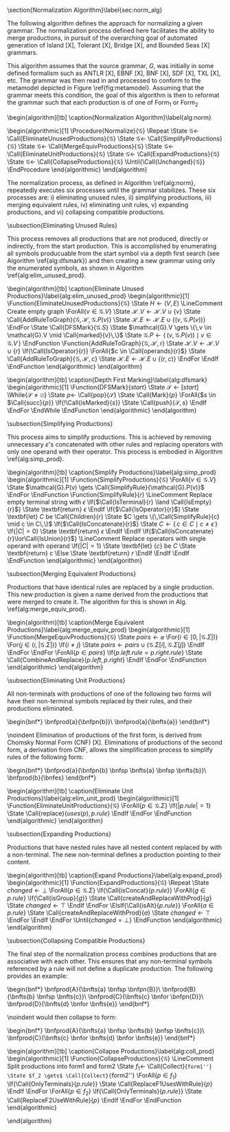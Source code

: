 \section{Normalization Algorithm}\label{sec:norm_alg}

The following algorithm defines the approach for normalizing a given grammar. The normalization process defined here facilitates the ability to merge productions, in pursuit of the overarching goal of automated generation of Island [X], Tolerant [X], Bridge [X], and Bounded Seas [X] grammars.

This algorithm assumes that the source grammar, $G$, was initially in some defined formalism such as ANTLR [X], EBNF [X], BNF [X], SDF [X], TXL [X], etc. The grammar was then read in and processed to conform to the metamodel depicted in Figure \ref{fig:metamodel}. Assuming that the grammar meets this condition, the goal of this algorithm is then to reformat the grammar such that each production is of one of $\textrm{Form}_1$ or $\textrm{Form}_2$

\begin{algorithm}[tb]
 \caption{Normalization Algorithm}\label{alg:norm}
 
 \begin{algorithmic}[1]
  \Procedure{Normalize}{$\mathcal{G}$}
   \Repeat
     \State $\mathcal{G} \gets$ \Call{EliminateUnusedProductions}{$\mathcal{G}$}
     \State $\mathcal{G} \gets$ \Call{SimplifyProductions}{$\mathcal{G}$}
     \State $\mathcal{G} \gets$ \Call{MergeEquivProductions}{$\mathcal{G}$}
     \State $\mathcal{G} \gets$ \Call{EliminateUnitProductions}{$\mathcal{G}$}
     \State $\mathcal{G} \gets$ \Call{ExpandProductions}{$\mathcal{G}$}
     \State $\mathcal{G} \gets$ \Call{CollapseProductions}{$\mathcal{G}$}
   \Until{\Call{Unchanged}{$\mathcal{G}$}}
  \EndProcedure
 \end{algorithmic}
\end{algorithm}

The normalization process, as defined in Algorithm \ref{alg:norm}, repeatedly executes six processes until the grammar stabilizes. These six processes are: i) eliminating unused rules, ii) simplifying productions, iii) merging equivalent rules, iv) eliminating unit rules, v) expanding productions, and vi) collapsing compatible productions.

\subsection{Eliminating Unused Rules}

This process removes all productions that are not produced, directly or indirectly, from the start production. This is accomplished by enumerating all symbols producuable from the start symbol via a depth first search (see Algorithm \ref{alg:dfsmark}) and then creating a new grammar using only the enumerated symbols, as shown in Algorithm \ref{alg:elim_unused_prod}.

\begin{algorithm}[tb]
\caption{Eliminate Unused Productions}\label{alg:elim_unused_prod}
 \begin{algorithmic}[1]
  \Function{EliminateUnusedProductions}{$\mathcal{G}$}
    \State $H \gets (V,E)$ \LineComment Create empty graph
    \ForAll{$v \in \mathcal{G}.V$}
      \State $\mathcal{H}.V \gets \mathcal{H}.V \cup \{v\}$
      \State \Call{AddRuleToGraph}{$\mathcal{G},\mathcal{H}, \mathcal{G}.P(v)$}
      \State $\mathcal{H}.E \gets \mathcal{H}.E \cup \{(v, \mathcal{G}.P(v))\}$
    \EndFor
    \State \Call{DFSMark}{$\mathcal{G}.S$}
      \State $\mathcal{G}.V \gets \{\,v \in \mathcal{G}.V \mid \Call{marked}{v}\,\}$
      \State $\mathcal{G}.P \gets \{\,(v, \mathcal{G}.P(v)) \mid v \in \mathcal{G}.V \,\}$
  \EndFunction
  \Function{AddRuleToGraph}{$\mathcal{G},\mathcal{H}, r$}
    \State $\mathcal{H}.V \gets \mathcal{H}.V \cup \{r\}$
    \If{\Call{IsOperator}{$r$}}
      \ForAll{$c \in \Call{operands}{r}$}
        \State \Call{AddRuleToGraph}{$\mathcal{G},\mathcal{H}, c$}
        \State $\mathcal{H}.E \gets \mathcal{H}.E \cup \{(r,c)\}$
      \EndFor
    \EndIf
  \EndFunction
 \end{algorithmic}
\end{algorithm}

\begin{algorithm}[tb]
\caption{Depth First Marking}\label{alg:dfsmark}
 \begin{algorithmic}[1]
  \Function{DFSMark}{$start$}
    \State $\mathcal{S} \gets [start]$
    \While{$\mathcal{S} \ne \varnothing$}
      \State $p \gets$ \Call{pop}{$\mathcal{S}$}
      \State \Call{Mark}{$p$}
      \ForAll{$s \in $\Call{succ}{$p$}}
        \If{$!$\Call{isMarked}{$s$}}
          \State \Call{push}{$\mathcal{S},s$}
        \EndIf
      \EndFor
    \EndWhile
  \EndFunction
 \end{algorithmic}
\end{algorithm}

\subsection{Simplifying Productions}

This process aims to simplify productions. This is achieved by removing unnecessary $\varepsilon$'s concatenated with other rules and replacing operators with only one operand with their operator. This process is embodied in Algorithm \ref{alg:simp_prod}.

\begin{algorithm}[tb]
\caption{Simplify Productions}\label{alg:simp_prod}
 \begin{algorithmic}[1]
  \Function{SimplifyProductions}{$\mathcal{G}$}
    \ForAll{$v \in \mathcal{G}.V$}
      \State $\mathcal{G}.P(v) \gets \Call{SimplifyRule}{\mathcal{G}.P(v)}$
    \EndFor
  \EndFunction
  \Function{SimplifyRule}{$r$}
    \LineComment Replace empty terminal string with $\epsilon$
    \If{$\Call{IsTerminal}{r} \land \Call{IsEmpty}{r}$}
      \State \textbf{return} $\epsilon$
    \EndIf
    \If{$\Call{IsOperator}{r}$}
      \State \textbf{let} $C$ be \Call{Children}{$r$}
      \State $C \gets \{\,\Call{SimplifyRule}{c} \mid c \in C\,\}$
      \If{$\Call{IsConcatenate}{r}$}
        \State $C \gets \{\,c \in C \mid c \neq \epsilon \,\}$
        \If{$|C| = 0$}
          \State \textbf{return} $\epsilon$
        \EndIf
      \EndIf
      \If{$\Call{IsConcatenate}{r}\lor\Call{IsUnion}{r}$}
        \LineComment Replace operators with single operand with operand
        \If{$|C| = 1$}
          \State \textbf{let} $\{c\}$ be $C$
          \State \textbf{return} $c$
        \Else
          \State \textbf{return} $r$
        \EndIf
      \EndIf
    \EndIf
  \EndFunction
 \end{algorithmic}
\end{algorithm}

\subsection{Merging Equivalent Productions}

Productions that have identical rules are replaced by a single production. This new production is given a name derived from the productions that were merged to create it. The algorithm for this is shown in Alg. \ref{alg:merge_equiv_prod}.

\begin{algorithm}[tb]
\caption{Merge Equivalent Productions}\label{alg:merge_equiv_prod}
 \begin{algorithmic}[1]
  \Function{MergeEquivProductions}{$\mathcal{G}$}
    \State $pairs \gets \varnothing$
    \For{$i \in [0,|\mathcal{G}.\Sigma|)$}
      \For{$j \in (i, |\mathcal{G}.\Sigma|)$}
        \If{$i \ne j$}
          \State $pairs \gets pairs \cup (\mathcal{G}.\Sigma[i], \mathcal{G}.\Sigma[j])$
        \EndIf
      \EndFor
    \EndFor
    \ForAll{$p \in pairs$}
      \If{$p.left.rule = p.right.rule$}
        \State \Call{CombineAndReplace}{$p.left,p.right$}
      \EndIf
    \EndFor
  \EndFunction
 \end{algorithmic}
\end{algorithm}

\subsection{Eliminating Unit Productions}

All non-terminals with productions of one of the following two forms will have their non-terminal symbols replaced by their rules, and their productions eliminated.

\begin{bnf*}
\bnfprod{a}{\bnfpn{b}}\\
\bnfprod{a}{\bnfts{a}}
\end{bnf*}

\noindent Elimination of productions of the first form, is derived from Chomsky Normal Form (CNF) [X]. Eliminations of productions of the second form, a derivation from CNF, allows the simplification process to simplify rules of the following form:

\begin{bnf*}
\bnfprod{a}{\bnfpn{b} \bnfsp \bnfts{a} \bnfsp \bnfts{b}}\\
\bnfprod{b}{\bnfes}
\end{bnf*}


\begin{algorithm}[tb]
\caption{Eliminate Unit Productions}\label{alg:elim_unit_prod}
 \begin{algorithmic}[1]
  \Function{EliminateUnitProductions}{$\mathcal{G}$}
    \ForAll{$p \in \mathcal{G}.\Sigma$}
      \If{$|p.rule| = 1$}
        \State \Call{replace}{$uses(p),p.rule$}
      \EndIf
    \EndFor
  \EndFunction
 \end{algorithmic}
\end{algorithm}

\subsection{Expanding Productions}

Productions that have nested rules have all nested content replaced by with a non-terminal. The new non-terminal defines a production pointing to their content.

\begin{algorithm}[tb]
\caption{Expand Productions}\label{alg:expand_prod}
 \begin{algorithmic}[1]
  \Function{ExpandProductions}{$\mathcal{G}$}
    \Repeat
      \State $changed \gets \bot$
      \ForAll{$p \in \mathcal{G}.\Sigma$}
        \If{\Call{isConcat}{$p.rule$}}
          \ForAll{$g \in p.rule$}
            \If{\Call{isGroup}{$g$}}
              \State \Call{createAndReplaceWithProd}{$g$}
              \State $changed \gets \top$
            \EndIf
          \EndFor
        \ElsIf{\Call{isAlt}{$p.rule$}}
          \ForAll{$a \in p.rule$}
            \State \Call{createAndReplaceWithProd}{$a$}
            \State $changed \gets \top$
          \EndFor
        \EndIf
      \EndFor
    \Until{$changed = \bot$}
  \EndFunction
 \end{algorithmic}
\end{algorithm}

\subsection{Collapsing Compatible Productions}

The final step of the normalization process combines productions that are associative with each other. This ensures that any non-terminal symbols referenced by a rule will not define a duplicate production. The following provides an example:

\begin{bnf*}
\bnfprod{A}{\bnfts{a} \bnfsp \bnfpn{B}}\\
\bnfprod{B}{\bnfts{b} \bnfsp \bnfts{c}}\\
\bnfprod{C}{\bnfts{c} \bnfor \bnfpn{D}}\\
\bnfprod{D}{\bnfts{d} \bnfor \bnfts{e}}
\end{bnf*}

\noindent would then collapse to form:

\begin{bnf*}
\bnfprod{A}{\bnfts{a} \bnfsp \bnfts{b} \bnfsp \bnfts{c}}\\
\bnfprod{C}{\bnfts{c} \bnfor \bnfts{d} \bnfor \bnfts{e}}
\end{bnf*}



\begin{algorithm}[tb]
\caption{Collapse Productions}\label{alg:coll_prod}
 \begin{algorithmic}[1]
  \Function{CollapseProductions}{$\mathcal{G}$}
    \LineComment Split productions into form1 and form2
    \State $f_1 \gets$ \Call{Collect}{``form1''}
    \State $f_2 \gets$ \Call{Collect}{``form2''}
    \ForAll{$p \in f_1$}
      \If{\Call{OnlyTerminals}{$p.rule$}}
        \State \Call{ReplaceF1UsesWithRule}{$p$}
      \EndIf
    \EndFor
    \ForAll{$p \in f_2$}
      \If{\Call{OnlyTerminals}{$p.rule$}}
        \State \Call{ReplaceF2UseWithRule}{$p$}
      \EndIf
    \EndFor
  \EndFunction
 \end{algorithmic}

\end{algorithm}

